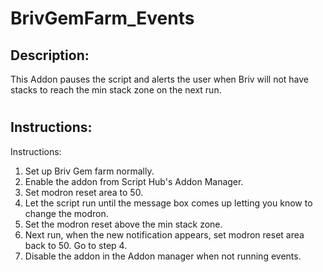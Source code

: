 # BrivGemFarm_Events
## Description:
This Addon pauses the script and alerts the user when Briv will not have stacks to reach the min stack zone on the next run.

#
## Instructions:
Instructions:
1. Set up Briv Gem farm normally.
2. Enable the addon from Script Hub's Addon Manager.
3. Set modron reset area to 50.
4. Let the script run until the message box comes up letting you know to change the modron.
5. Set the modron reset above the min stack zone.
6. Next run, when the new notification appears, set modron reset area back to 50. Go to step 4.
7. Disable the addon in the Addon manager when not running events.

